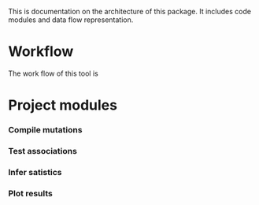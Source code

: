 This is documentation on the architecture of this package. It includes code modules and data flow representation.
# Workflow
The work flow of this tool is 

# Project modules

### Compile mutations

### Test associations

### Infer satistics

### Plot results
